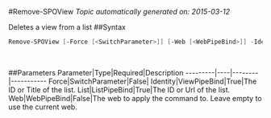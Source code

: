#Remove-SPOView
*Topic automatically generated on: 2015-03-12*

Deletes a view from a list
##Syntax
```powershell
Remove-SPOView [-Force [<SwitchParameter>]] [-Web [<WebPipeBind>]] -Identity [<ViewPipeBind>] -List [<ListPipeBind>]
```
&nbsp;

##Parameters
Parameter|Type|Required|Description
---------|----|--------|-----------
Force|SwitchParameter|False|
Identity|ViewPipeBind|True|The ID or Title of the list.
List|ListPipeBind|True|The ID or Url of the list.
Web|WebPipeBind|False|The web to apply the command to. Leave empty to use the current web.
